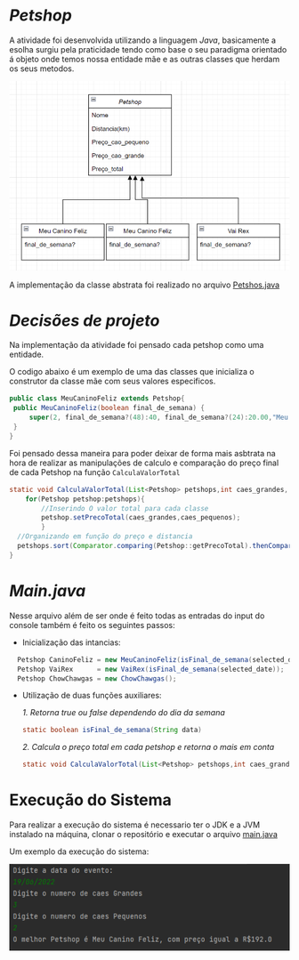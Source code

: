 # *Petshop*

A atividade foi desenvolvida utilizando a linguagem *Java*, basicamente a esolha surgiu pela praticidade tendo como
base o seu paradigma orientado á objeto onde temos nossa entidade mãe e as outras classes que herdam os seus metodos.

<p align="center"><img src="src/img/fluxograma.png" /></p>

A implementação da classe abstrata foi realizado no arquivo [Petshos.java](https://github.com/Javiercuba/TesteDTI/blob/main/src/com/company/Petshop.java)
# *Decisões de projeto*
Na implementação da atividade foi pensado cada petshop como uma entidade.

O codigo abaixo é um exemplo de uma das classes que inicializa o construtor da classe mãe com seus valores especificos.

   ```java
   public class MeuCaninoFeliz extends Petshop{
    public MeuCaninoFeliz(boolean final_de_semana) {
        super(2, final_de_semana?(48):40, final_de_semana?(24):20.00,"Meu Canino Feliz");
    }
}
   ```
Foi pensado dessa maneira para poder deixar de forma mais asbtrata na hora de realizar as manipulações de calculo e comparação 
do preço final de cada Petshop na função ``CalculaValorTotal``

```java
static void CalculaValorTotal(List<Petshop> petshops,int caes_grandes, int caes_pequenos){
    for(Petshop petshop:petshops){
        //Inserindo O valor total para cada classe
        petshop.setPrecoTotal(caes_grandes,caes_pequenos);
        }
  //Organizando em função do preço e distancia
  petshops.sort(Comparator.comparing(Petshop::getPrecoTotal).thenComparing(Petshop::getDistancia_km));
}
```



# *Main.java*

Nesse arquivo além de ser onde é feito todas as entradas do input do console também é feito os seguintes passos:

* Inicialização das intancias:

```java
  Petshop CaninoFeliz = new MeuCaninoFeliz(isFinal_de_semana(selected_date));
  Petshop VaiRex      = new VaiRex(isFinal_de_semana(selected_date));
  Petshop ChowChawgas = new ChowChawgas();
```

* Utilização de duas funções auxiliares:

    *1. Retorna true ou false dependendo do dia da semana*
    ```java
    static boolean isFinal_de_semana(String data)
    ```

    *2. Calcula o preço total em cada petshop e retorna o mais em conta*
    ```java
    static void CalculaValorTotal(List<Petshop> petshops,int caes_grandes, int caes_pequenos)
    ```  

# Execução do Sistema
Para realizar a execução do sistema é necessario ter o JDK e a JVM instalado na máquina, clonar o repositório e executar o arquivo [main.java](https://github.com/Javiercuba/TesteDTI/blob/main/src/com/company/Main.java)

Um exemplo da execução do sistema:
<p align="center"><img src="src/img/console.png" /></p>